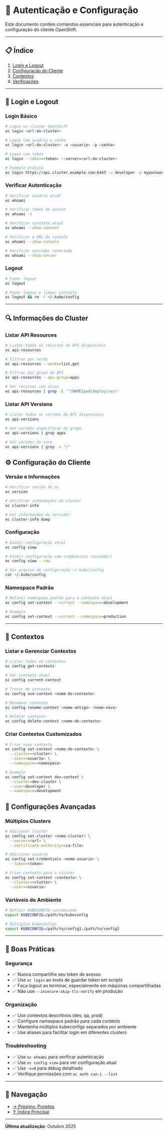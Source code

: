 # 🔐 Autenticação e Configuração

Este documento contém comandos essenciais para autenticação e configuração do cliente OpenShift.

---

## 📋 Índice

1. [Login e Logout](#login-e-logout)
2. [Configuração do Cliente](#configuração-do-cliente)
3. [Contextos](#contextos)
4. [Verificações](#verificações)

---

## 🔑 Login e Logout

### Login Básico
```bash
# Login no cluster OpenShift
oc login <url-do-cluster>
```

```bash
# Login com usuário e senha
oc login <url-do-cluster> -u <usuario> -p <senha>
```

```bash
# Login com token
oc login --token=<token> --server=<url-do-cluster>
```

```bash
# Exemplo prático
oc login https://api.cluster.example.com:6443 -u developer -p mypassword
```

### Verificar Autenticação
```bash
# Verificar usuário atual
oc whoami
```

```bash
# Verificar token de acesso
oc whoami -t
```

```bash
# Verificar contexto atual
oc whoami --show-context
```

```bash
# Verificar a URL da console
oc whoami --show-console
```

```bash
# Verificar servidor conectado
oc whoami --show-server
```

### Logout
```bash ignore
# Fazer logout
oc logout
```

```bash ignore
# Fazer logout e limpar contexto
oc logout && rm -f ~/.kube/config
```

---

## 🔍 Informações do Cluster


### Listar API Resources
```bash
# Listar todos os recursos da API disponíveis
oc api-resources
```

```bash
# Filtrar por verbo
oc api-resources --verbs=list,get
```

```bash
# Filtrar por grupo de API
oc api-resources --api-group=apps
```

```bash
# Ver recursos com alias
oc api-resources | grep -E '^(NAME|pod|deploy|svc)'
```

### Listar API Versions
```bash
# Listar todas as versões da API disponíveis
oc api-versions
```

```bash
# Ver versões específicas do grupo
oc api-versions | grep apps
```

```bash
# Ver versões do core
oc api-versions | grep -v "/"
```

## ⚙️ Configuração do Cliente

### Versão e Informações
```bash
# Verificar versão do oc
oc version
```

```bash
# Verificar informações do cluster
oc cluster-info
```

```bash
# Ver informações do servidor
oc cluster-info dump
```

### Configuração
```bash
# Exibir configuração atual
oc config view
```

```bash
# Exibir configuração com credenciais (cuidado!)
oc config view --raw
```

```bash
# Ver arquivo de configuração ~/.kube/config
cat ~/.kube/config
```

### Namespace Padrão
```bash
# Definir namespace padrão para o contexto atual
oc config set-context --current --namespace=development
```

```bash
# Exemplo
oc config set-context --current --namespace=production
```

---

## 🔄 Contextos

### Listar e Gerenciar Contextos
```bash
# Listar todos os contextos
oc config get-contexts
```

```bash
# Ver contexto atual
oc config current-context
```

```bash
# Trocar de contexto
oc config use-context <nome-do-contexto>
```

```bash
# Renomear contexto
oc config rename-context <nome-antigo> <nome-novo>
```

```bash
# Deletar contexto
oc config delete-context <nome-do-contexto>
```

### Criar Contextos Customizados
```bash
# Criar novo contexto
oc config set-context <nome-do-contexto> \
  --cluster=<cluster> \
  --user=<usuario> \
  --namespace=<namespace>
```

```bash
# Exemplo
oc config set-context dev-context \
  --cluster=dev-cluster \
  --user=developer \
  --namespace=development
```

## 🔧 Configurações Avançadas

### Múltiplos Clusters
```bash
# Adicionar cluster
oc config set-cluster <nome-cluster> \
  --server=<url> \
  --certificate-authority=<ca-file>
```

```bash
# Adicionar usuário
oc config set-credentials <nome-usuario> \
  --token=<token>
```

```bash
# Criar contexto para o cluster
oc config set-context <contexto> \
  --cluster=<cluster> \
  --user=<usuario>
```

### Variáveis de Ambiente
```bash
# Definir KUBECONFIG customizado
export KUBECONFIG=/path/to/kubeconfig
```

```bash
# Múltiplos kubeconfigs
export KUBECONFIG=/path/to/config1:/path/to/config2
```
---

## 📝 Boas Práticas

### Segurança
- ✅ Nunca compartilhe seu token de acesso
- ✅ Use `oc login` ao invés de guardar token em scripts
- ✅ Faça logout ao terminar, especialmente em máquinas compartilhadas
- ✅ Não use `--insecure-skip-tls-verify` em produção

### Organização
- ✅ Use contextos descritivos (dev, qa, prod)
- ✅ Configure namespace padrão para cada contexto
- ✅ Mantenha múltiplos kubeconfigs separados por ambiente
- ✅ Use aliases para facilitar login em diferentes clusters

### Troubleshooting
- ✅ Use `oc whoami` para verificar autenticação
- ✅ Use `oc config view` para ver configuração atual
- ✅ Use `-v=8` para debug detalhado
- ✅ Verifique permissões com `oc auth can-i --list`

---

## 📖 Navegação

- [→ Próximo: Projetos](02-projetos.md)
- [↑ Índice Principal](README.md)

---

**Última atualização**: Outubro 2025
